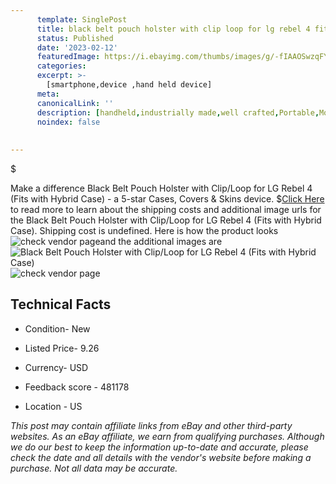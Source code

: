 ```yaml
---
      template: SinglePost
      title: black belt pouch holster with clip loop for lg rebel 4 fits with hybrid case 
      status: Published
      date: '2023-02-12'
      featuredImage: https://i.ebayimg.com/thumbs/images/g/-fIAAOSwzqFY9M8e/s-l225.jpg
      categories: 
      excerpt: >-
        [smartphone,device ,hand held device]
      meta:
      canonicalLink: ''
      description: [handheld,industrially made,well crafted,Portable,Mobile,Compact,Convenient,Lightweight,Maneuverable,Man-portable,Miniature,Carriable,Hand-held,Light,Holdable,Transportable,Mobile device,Pocket-sized,On-the-go,Wireless,Cordless,Compact size,Convenient size, smartphone,device ,hand held device]
      noindex: false
      
        
---
```

$

Make a difference Black Belt Pouch Holster with Clip/Loop for LG Rebel 4 (Fits with Hybrid Case) - a 5-star Cases, Covers & Skins device.
$[Click Here](https://www.ebay.com/itm/372847168863?hash=item56cf6c4d5f%3Ag%3A-fIAAOSwzqFY9M8e&mkevt=1&mkcid=1&mkrid=711-53200-19255-0&campid=%253CePNCampaignId%253E&customid=%253CreferenceId%253E&toolid=10049) to read more to learn about the shipping costs and additional image urls for the Black Belt Pouch Holster with Clip/Loop for LG Rebel 4 (Fits with Hybrid Case). Shipping cost is undefined. Here is how the product looks ![check vendor page](https://i.ebayimg.com/thumbs/images/g/-fIAAOSwzqFY9M8e/s-l225.jpg)and the additional images are![Black Belt Pouch Holster with Clip/Loop for LG Rebel 4 (Fits with Hybrid Case)](https://i.ebayimg.com/images/g/-fIAAOSwzqFY9M8e/s-l640.jpg)![check vendor page](https://origin-galleryplus.ebayimg.com/ws/web/372847168863_2_0_1/225x225.jpg,https://origin-galleryplus.ebayimg.com/ws/web/372847168863_3_0_1/225x225.jpg)



 ## Technical Facts 



     
      

 - Condition- New 


      

 - Listed Price- 9.26 


      

 - Currency- USD 


      

 - Feedback score - 481178 


      

 - Location - US 


      
      

 *_This post may contain affiliate links from eBay and other third-party websites. As an eBay affiliate, we earn from qualifying purchases. Although we do our best to keep the information up-to-date and accurate, please check the date and all details with the vendor's website before making a purchase. Not all data may be accurate._*






